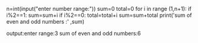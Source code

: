 n=int(input("enter number range:"))
sum=0
total=0
for i in range (1,n+1):
    if i%2==1:
        sum=sum+i
    if i%2==0:
        total=total+i
sum=sum+total
print('sum of even and odd numbers :' ,sum)

output:enter range:3
       sum of even and odd numbers:6
